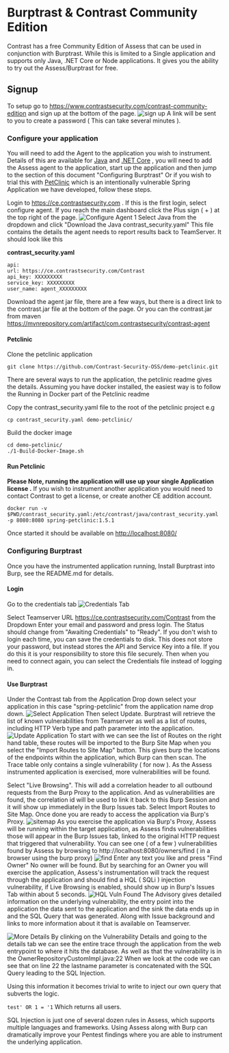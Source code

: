 
# Burptrast & Contrast Community Edition
Contrast has a free Community Edition of Assess that can be used in conjunction with Burptrast. While this is limited to a Single application and supports only Java, .NET Core or Node applications. It gives you the ability to try out the Assess/Burptrast for free.

## Signup
To setup go to https://www.contrastsecurity.com/contrast-community-edition and sign up at the bottom of the page.
![sign up](screenshots/signup.png)
A link will be sent to you to create a password ( This can take several minutes ).

### Configure your application
You will need to add the Agent to the application you wish to instrument. Details of this are available for [Java](https://docs.contrastsecurity.com/en/install-the-java-agent.html) and  [.NET Core](https://docs.contrastsecurity.com/en/install--net-core.html) , you will need to add the Assess agent to the application, start up the application and then jump to the section of this document "Configuring Burptrast"
Or if you wish to trial this with [PetClinic](https://github.com/Contrast-Security-OSS/demo-petclinic) which is an intentionally vulnerable Spring Application we have developed, follow these steps. 

Login to https://ce.contrastsecurity.com . If this is the first login, select configure agent. If you reach the main dashboard click the Plus sign ( + ) at the top right of the page.
![Configure Agent 1](screenshots/configure-agent-1.png)
Select Java from the dropdown and click "Download the Java contrast_security.yaml"
This file contains the details the agent needs to report results back to TeamServer. It should look like this

**contrast_security.yaml**
```
api:
url: https://ce.contrastsecurity.com/Contrast
api_key: XXXXXXXXX
service_key: XXXXXXXXX
user_name: agent_XXXXXXXXX
```
Download the agent jar file, there are a few ways, but there is a direct link to the contrast.jar file at the bottom of the page. Or you can the contrast.jar from maven https://mvnrepository.com/artifact/com.contrastsecurity/contrast-agent

#### Petclinic

Clone the petclinic application
```
git clone https://github.com/Contrast-Security-OSS/demo-petclinic.git
```
There are several ways to run the application, the petclinic readme gives the details. 
Assuming you have docker installed, the easiest way is to follow the Running in Docker part of the Petclinic readme

Copy the contrast_security.yaml file to the root of the petclinic project e.g
```
cp contrast_security.yaml demo-petclinic/
```
Build the docker image
```
cd demo-petclinic/
./1-Build-Docker-Image.sh
```


#### Run Petclinic

**Please Note, running the application will use up your single Application license .**
If you wish to instrument another application you would need to contact Contrast to get a license, or create another CE addition account.
```
docker run -v $PWD/contrast_security.yaml:/etc/contrast/java/contrast_security.yaml -p 8080:8080 spring-petclinic:1.5.1
```
Once started it should be available on [http://localhost:8080/]()

### Configuring Burptrast

Once you have the instrumented application running, Install Burptrast into Burp, see the README.md for details.
#### Login
Go to the credentials tab
![Credentials Tab](screenshots/cred-tab.png)

Select Teamserver URL https://ce.contrastsecurity.com/Contrast from the Dropdown
Enter your email and password and press login.
The Status should change from "Awaiting Credentials" to "Ready".
If you don't wish to login each time, you can save the credentials to disk.
This does not store your password, but instead stores the API and Service Key into a file. If you do this it is your responsibility to store this file securely.
Then when you need to connect again, you can select the Credentials file instead of logging in.

#### Use Burptrast
Under the Contrast tab from the Application Drop down select your application in this case "spring-petclinic" from the application name drop down.
![Select Application](screenshots/burp-app-select.png)
Then select Update.
Burptrast will retrieve the list of known vulnerabilities from Teamserver as well as a list of routes, including HTTP Verb type and path parameter into the application.
![Update Application](screenshots/burp-update.png)
To start with we can see the list of Routes on the right hand table, these routes will be imported to the Burp Site Map when you select the "Import Routes to Site Map" button. This gives burp the locations of the endpoints within the application, which Burp can then scan.
The Trace table only contains a single vulnerability ( for now ). As the Assess instrumented application is exercised, more vulnerabilities will be found.

Select "Live Browsing". This will add a correlation header to all outbound requests from the Burp Proxy to the application. And as vulnerabilities are found, the correlation id will be used to link it back to this Burp Session and it will show up immediately in the Burp Issues tab.
Select Import Routes to Site Map.
Once done you are ready to access the application via Burp's Proxy.
![sitemap](screenshots/burp1.png)
As you exercise the application via Burp's Proxy, Assess will be running within the target application, as Assess finds vulnerabilities those will appear in the Burp Issues tab, linked to the original HTTP request that triggered that vulnerability.
You can see one ( of a few ) vulnerabilities found by Assess by browsing to http://localhost:8080/owners/find ( in a browser using the burp proxy)
![find](screenshots/burp2.png)
Enter any text you like and press "Find Owner"
No owner will be found. But by searching for an Owner you will exercise the application, Assess's instrumentation will track the request through the application and should find a HQL ( SQLi ) injection vulnerability, if Live Browsing is enabled, should show up in Burp's Issues Tab within about 5 seconds.
![HQL Vuln Found](screenshots/burp3.png)
The Advisory gives detailed information on the underlying vulnerability, the entry point into the application the data sent to the application and the sink the data ends up in and the SQL Query that was generated. Along with Issue background and links to more information about it that is available on Teamserver.

![More Details](screenshots/burp4.png)
By clinking on the Vulnerability Details and going to the details tab we can see the entire trace through the application from the web entrypoint to where it hits the database. As well as that the vulnerability is in the OwnerRepositoryCustomImpl.java:22
When we look at the code we can see that on line 22 the lastname parameter is concatenated with the SQL Query leading to the SQL Injection.

Using this information it becomes trivial to write to inject our own query that subverts the logic.

``test' OR 1 = '1``
Which returns all users.

SQL Injection is just one of several dozen rules in Assess, which supports multiple languages and frameworks. Using Assess along with Burp can dramatically improve your Pentest findings where you are able to instrument the underlying application.
